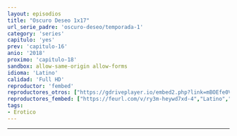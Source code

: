 ```yaml
---
layout: episodios
title: "Oscuro Deseo 1x17"
url_serie_padre: 'oscuro-deseo/temporada-1'
category: 'series'
capitulo: 'yes'
prev: 'capitulo-16'
anio: '2018'
proximo: 'capitulo-18'
sandbox: allow-same-origin allow-forms
idioma: 'Latino'
calidad: 'Full HD'
reproductor: 'fembed'
reproductores_otros: ["https://gdriveplayer.io/embed2.php?link=mBOEfe0VHp2J%252F432qIL2RwwpdWlH8y1dEaZAbc51rxhlNF40yh0J9Mft6pXTRRxSesO4SMj7O724hL0NCQicIGyuUOlHqEP0TX%252B2xP7LEMdDjsRaoKBCEinJr0UeZysZXr7kG%252FEMt2HpymKnhTosyzOO%252FqGbfs2GdqLmFeIhglVTczbtQY46%252FNdCPa%252BQiY0cTWawqcSjLbqYRfC8mL8Hbf","Latino","https://gounlimited.to/embed-tvew37fly1cf.html","Latino"]
reproductores_fembed: ["https://feurl.com/v/ry3m-heywd7xd-4","Latino","https://feurl.com/v/xdqd6c5151xxyqn","Latino"]
tags:
- Erotico
---
```

---










